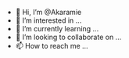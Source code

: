 - 👋 Hi, I’m @Akaramie
- 👀 I’m interested in ...
- 🌱 I’m currently learning ...
- 💞️ I’m looking to collaborate on ...
- 📫 How to reach me ...

<!---
Akaramie/Akaramie is a ✨ special ✨ repository because its `README.md` (this file) appears on your GitHub profile.
You can click the Preview link to take a look at your changes.
--->
